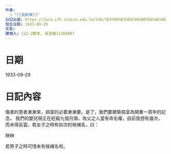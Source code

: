 ```yaml
---
作者:
  - "[[吳新榮]]"
日記出處: https://taco.ith.sinica.edu.tw/tdk/%E5%90%B3%E6%96%B0%E6%A6%AE%E6%97%A5%E8%A8%98/1933-09-29
發生日期: 1933-09-29
天氣: 
建檔人: 112-2範本, 張哲維11208007
---
```


# 日期
1933-09-29
# 日記內容
傷害的患者漸漸來，病室的必要漸漸要。是了，我們要建築病室為開業一周年的記念。 我們的嬰兒現正在妊娠九個月頭，為父之人當有命名權，自前我想有幾次，而未得妥當，若女子之時有如次的候補名，曰：

映映

若男子之時可惜未有候補名啦。
